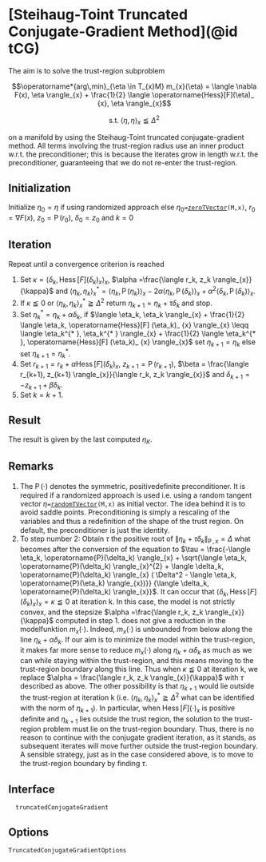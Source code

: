 # [Steihaug-Toint Truncated Conjugate-Gradient Method](@id tCG)

The aim is to solve the trust-region subproblem

```math
\operatorname*{arg\,min}_{\eta \in T_{x}M} m_{x}(\eta) = \langle \nabla F(x), \eta \rangle_{x} + \frac{1}{2} \langle \operatorname{Hess}[F](\eta)_ {x}, \eta \rangle_{x}
```
```math
\text{s.t.} \; \langle \eta, \eta \rangle_{x} \leqq {\Delta}^2
```

on a manifold by using the Steihaug-Toint truncated conjugate-gradient method.
All terms involving the trust-region radius use an inner product w.r.t. the
preconditioner; this is because the iterates grow in length w.r.t. the
preconditioner, guaranteeing that we do not re-enter the trust-region.

## Initialization

Initialize $\eta_0 = \eta$ if using randomized approach else
$\eta_0$`=`[`zeroTVector`](@ref)`(M,x)`, $r_0 = \nabla F(x)$,
$z_0 = \operatorname{P}(r_0)$, $\delta_0 = z_0$ and $k=0$

## Iteration

Repeat until a convergence criterion is reached

1. Set $\kappa = \langle \delta_k, \operatorname{Hess}[F] (\delta_k)_ {x} \rangle_{x}$,
    $\alpha =\frac{\langle r_k, z_k \rangle_{x}}{\kappa}$ and
    $\langle \eta_k, \eta_k \rangle_{x}^{* } = \langle \eta_k, \operatorname{P}(\eta_k) \rangle_{x} -
    2\alpha \langle \eta_k, \operatorname{P}(\delta_k) \rangle_{x} +  {\alpha}^2
    \langle \delta_k, \operatorname{P}(\delta_k) \rangle_{x}$.
2. If $\kappa \leqq 0$ or $\langle \eta_k, \eta_k \rangle_{x}^{* } \geqq {\Delta}^2$
    return $\eta_{k+1} = \eta_k + \tau \delta_k$ and stop.
3. Set $\eta_{k}^{* }= \eta_k + \alpha \delta_k$,
    if $\langle \eta_k, \eta_k \rangle_{x} + \frac{1}{2} \langle \eta_k,
    \operatorname{Hess}[F] (\eta_k)_ {x} \rangle_{x} \leqq \langle \eta_k^{* },
    \eta_k^{* } \rangle_{x} + \frac{1}{2} \langle \eta_k^{* },
    \operatorname{Hess}[F] (\eta_k)_ {x} \rangle_{x}$ set $\eta_{k+1} = \eta_k$
    else set $\eta_{k+1} = \eta_{k}^{* }$.
4. Set $r_{k+1} = r_k + \alpha \operatorname{Hess}[F] (\delta_k)_ {x}$,
    $z_{k+1} = \operatorname{P}(r_{k+1})$,
    $\beta = \frac{\langle r_{k+1}, z_{k+1} \rangle_{x}}{\langle r_k, z_k
    \rangle_{x}}$ and $\delta_{k+1} = -z_{k+1} + \beta \delta_k$.
5. Set $k=k+1$.

## Result

The result is given by the last computed $η_K$.

## Remarks
1. The $\operatorname{P}(\cdot)$ denotes the symmetric, positivedeﬁnite
    preconditioner. It is required if a randomized approach is used i.e. using
    a random tangent vector $\eta$`=`[`randomTVector`](@ref)`(M,x)` as initial
    vector. The idea behind it is to avoid saddle points. Preconditioning is simply a rescaling of the
    variables and thus a redeﬁnition of the shape of the trust region. On
    default, the preconditioner is just the identity.
2. To step number 2: Obtain $\tau$ the positive root of
    $\left\lVert \eta_k + \tau \delta_k \right\rVert_{\operatorname{P}, x} = \Delta$
    what becomes after the conversion of the equation to
    $\tau = \frac{-\langle \eta_k, \operatorname{P}(\delta_k) \rangle_{x} +
    \sqrt{\langle \eta_k, \operatorname{P}(\delta_k) \rangle_{x}^{2} +
    \langle \delta_k, \operatorname{P}(\delta_k) \rangle_{x} ( \Delta^2 -
    \langle \eta_k, \operatorname{P}(\eta_k) \rangle_{x})}}
    {\langle \delta_k, \operatorname{P}(\delta_k) \rangle_{x}}$.
    It can occur that $\langle \delta_k, \operatorname{Hess}[F] (\delta_k)_ {x} \rangle_{x}
    = \kappa \leqq 0$ at iteration k. In this case, the model is not strictly
    convex, and the stepsize $\alpha =\frac{\langle r_k, z_k \rangle_{x}}
    {\kappa}$ computed in step 1. does not give a reduction in the modelfunktion
    $m_{x}(\cdot)$. Indeed, $m_{x}(\cdot)$ is unbounded from below along the
    line $\eta_k + \alpha \delta_k$. If our aim is to minimize the model within
    the trust-region, it makes far more sense to reduce $m_{x}(\cdot)$ along
    $\eta_k + \alpha \delta_k$ as much as we can while staying within the
    trust-region, and this means moving to the trust-region boundary along this
    line. Thus when $\kappa \leqq 0$ at iteration k, we replace $\alpha =
    \frac{\langle r_k, z_k \rangle_{x}}{\kappa}$ with $\tau$ described as above.
    The other possibility is that $\eta_{k+1}$ would lie outside the trust-region at
    iteration k (i.e. $\langle \eta_k, \eta_k \rangle_{x}^{* }
    \geqq {\Delta}^2$ what can be identified with the norm of $\eta_{k+1}$). In
    particular, when $\operatorname{Hess}[F] (\cdot)_ {x}$ is positive deﬁnite
    and $\eta_{k+1}$ lies outside the trust region, the solution to the
    trust-region problem must lie on the trust-region boundary. Thus, there
    is no reason to continue with the conjugate gradient iteration, as it
    stands, as subsequent iterates will move further outside the trust-region
    boundary. A sensible strategy, just as in the case considered above, is to
    move to the trust-region boundary by ﬁnding $\tau$.

## Interface

```@docs
  truncatedConjugateGradient
```

## Options

```@docs
TruncatedConjugateGradientOptions
```
